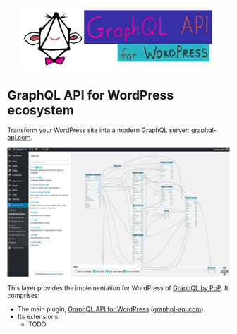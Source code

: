 <p align="center"><img src="plugins/graphql-api-for-wp/assets/img/graphql-api-logo-with-name.jpg" width="450" /></p>

# GraphQL API for WordPress ecosystem

Transform your WordPress site into a modern GraphQL server: [graphql-api.com](https://graphql-api.com).

![The interactive schema visualizer](plugins/graphql-api-for-wp/docs/images/interactive-schema.png)

This layer provides the implementation for WordPress of [GraphQL by PoP](https://graphql-by-pop.com/). It comprises:

- The main plugin, [GraphQL API for WordPress](plugins/graphql-api-for-wp) ([graphql-api.com](https://graphql-api.com)).
- Its extensions:
  - TODO

